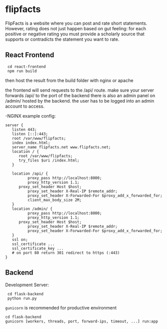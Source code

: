 # flipfacts
FlipFacts is a website where you can post and rate short statements. However, rating does not just happen based on gut feeling: for each positive or negative rating you must provide a scholarly source that supports or contradicts the statement you want to rate.

## React Frontend
```
 cd react-frontend
 npm run build
```
then host the result from the build folder with nginx or apache

the frontend will send requests to the /api/ route. make sure your server forwards /api/ to the port of the backend
there is also an admin panel on /admin/ hosted by the backend. the user has to be logged into an admin account to access.

-NGINX example config:
```
server {
   listen 443;
   listen [::]:443;	
   root /var/www/flipfacts;
   index index.html;
   server_name flipfacts.net www.flipfacts.net; 
   location / {
	  root /var/www/flipfacts;
	  try_files $uri /index.html;
   }

   location /api/ {
    	  proxy_pass http://localhost:8000;
    	  proxy_http_version 1.1;
	  proxy_set_header Host $host;
       	  proxy_set_header X-Real-IP $remote_addr;
       	  proxy_set_header X-Forwarded-For $proxy_add_x_forwarded_for;
       	  client_max_body_size 2M;
   }
   location /admin/ {
    	  proxy_pass http://localhost:8000;
    	  proxy_http_version 1.1;
	  proxy_set_header Host $host;
       	  proxy_set_header X-Real-IP $remote_addr;
          proxy_set_header X-Forwarded-For $proxy_add_x_forwarded_for;
   }
   ssl on;
   ssl_certificate ...
   ssl_certificate_key ...
   # on port 80 return 301 redirect to https (:443)
}

```

## Backend
Development Server:
```
 cd flask-backend
 python run.py
```
`gunicorn` is recommended for productive environment
``` 
cd flask-backend
gunicorn [workers, threads, port, forward-ips, timeout, ...] run:app 
```
